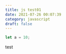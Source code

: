 ```yaml
---
title: js test01
date: 2021-07-26 00:07:39
category: javascript
draft: false
---
```


```javascript
let a = 10;
```

test
